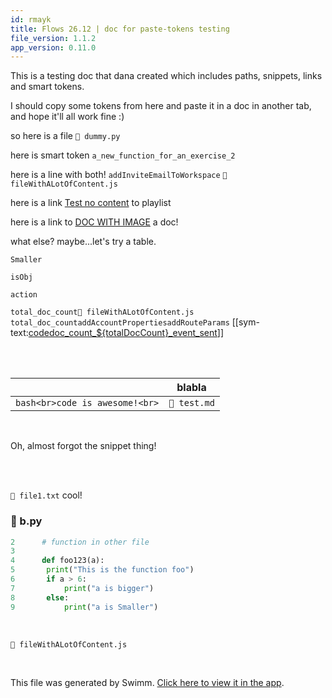 ```yaml
---
id: rmayk
title: Flows 26.12 | doc for paste-tokens testing
file_version: 1.1.2
app_version: 0.11.0
---
```


This is a testing doc that dana created which includes paths, snippets, links and smart tokens.

I should copy some tokens from here and paste it in a doc in another tab, and hope it'll all work fine :)

so here is a file `📄 dummy.py`

here is smart token `a_new_function_for_an_exercise_2`<swm-token data-swm-token=":amnon/pylint-report.py:41:2:2:`def a_new_function_for_an_exercise_2():`"/>

here is a line with both! `addInviteEmailToWorkspace`<swm-token data-swm-token=":fileWithALotOfContent.js:4599:1:1:`        addInviteEmailToWorkspace({ commit, state }, args) {`"/> `📄 fileWithALotOfContent.js`

here is a link [Test no content](test-no-content.2el3s.pl.sw.md) to playlist

here is a link to [DOC WITH IMAGE](doc-with-image.15m6g.sw.md) a doc!

what else? maybe...let's try a table.

`Smaller`<swm-token data-swm-token=":b.py:9:8:8:`		print(&quot;a is Smaller&quot;)`"/>

`isObj`<swm-token data-swm-token=":fileWithALotOfContent.js:108:3:3:`    const isObj = typeof obj === &#39;object&#39;;`"/>

`action`<swm-token data-swm-token=":fileWithALotOfContent.js:2203:7:7:`                this.logUpdateHunkChanges({ action: &#39;acceptAutosynced&#39; });`"/>

`total_doc_count`<swm-token data-swm-token=":fileWithALotOfContent.js:724:6:6:`                    .update({ total_doc_count: admin.firestore.FieldValue.increment(1) });`"/>`📄 fileWithALotOfContent.js` `total_doc_count`<swm-token data-swm-token=":fileWithALotOfContent.js:724:6:6:`                    .update({ total_doc_count: admin.firestore.FieldValue.increment(1) });`"/>`addAccountProperties`<swm-token data-swm-token=":fileWithALotOfContent.js:77:4:4:`export const addAccountProperties = trackingFunctions.addAccountProperties;`"/>`addRouteParams`<swm-token data-swm-token=":fileWithALotOfContent.js:2110:18:18:`            this.analytics.track(productEvents.TABLE_ADDED, {}, { addRouteParams: true });`"/> \[\[sym-text:[codedoc\_count\_${totalDocCount}\_event\_sent](cc5d5e51-cdea-46fd-b74f-0e579c0ce512)\]\]

<br/>

<br/>

|<br/>                             |blabla      |
|----------------------------------|------------|
|```bash<br>code is awesome!<br>```|`📄 test.md`|

<br/>

Oh, almost forgot the snippet thing!

<br/>

<br/>

`📄 file1.txt` cool!
<!-- NOTE-swimm-snippet: the lines below link your snippet to Swimm -->
### 📄 b.py
```python
2      # function in other file
3      
4      def foo123(a):
5      	print("This is the function foo")
6      	if a > 6:
7      		print("a is bigger")
8      	else:
9      		print("a is Smaller")
```

<br/>

`📄 fileWithALotOfContent.js`

<br/>

This file was generated by Swimm. [Click here to view it in the app](https://swimm-web-app.web.app/repos/Z2l0aHViJTNBJTNBdGVzdC1naXRodWItYXBwJTNBJTNBc3dpbW1pbw==/docs/rmayk).

